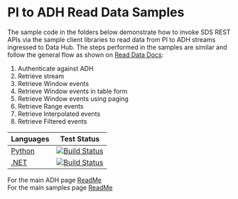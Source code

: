 # PI to ADH Read Data Samples

The sample code in the folders below demonstrate how to invoke SDS REST APIs via the sample client libraries to read data from PI to ADH streams ingressed to Data Hub.
The steps performed in the samples are similar and follow the general flow as shown on [Read Data Docs](https://docs.osisoft.com/bundle/data-hub/page/api-reference/sequential-data-store/sds-read-data-api.html):

1. Authenticate against ADH
1. Retrieve stream
1. Retrieve Window events
1. Retrieve Window events in table form
1. Retrieve Window events using paging
1. Retrieve Range events
1. Retrieve Interpolated events
1. Retrieve Filtered events

| Languages | Test Status |
| --- | --- | 
[Python](https://github.com/osisoft/sample-pi-to-adh-read-only-data-python) | [![Build Status](https://dev.azure.com/osieng/engineering/_apis/build/status/product-readiness/ADH/aveva.sample-pi-to-adh-read-only-data-python?branchName=main)](https://dev.azure.com/osieng/engineering/_build/latest?definitionId=4498&branchName=main) |
| [.NET](https://github.com/osisoft/sample-pi-to-adh-read-only-data-dotnet)   | [![Build Status](https://dev.azure.com/osieng/engineering/_apis/build/status/product-readiness/ADH/aveva.sample-pi-to-adh-read-only-data-dotnet?branchName=main)](https://dev.azure.com/osieng/engineering/_build/latest?definitionId=4507&branchName=main)                                             |

For the main ADH page [ReadMe](https://github.com/osisoft/OSI-Samples-OCS)  
For the main samples page [ReadMe](https://github.com/osisoft/OSI-Samples)